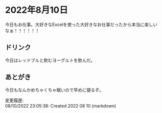 # 2022年8月10日

今日もお仕事。大好きなExcelを使った大好きなお仕事だったから本当に楽しいなぁ！！！！！！

## ドリンク

今日はレッドブルと飲むヨーグルトを飲んだ。

## あとがき

今日もなんかめちゃくちゃ眠いので早めに寝るぞ。

変更履歴:  
08/10/2022 23:05:38: Created 2022 08 10 (markdown)  

